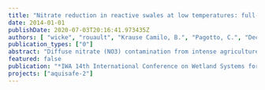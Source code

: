 ```yaml
---
title: "Nitrate reduction in reactive swales at low temperatures: full-size field system vs. technical scale"
date: 2014-01-01
publishDate: 2020-07-03T20:16:41.973435Z
authors: [ "wicke", "rouault", "Krause Camilo, B.", "Pagotto, C.", "Dechesne, M.", "Soyeux, E." ]
publication_types: ["0"]
abstract: "Diffuse nitrate (NO3) contamination from intense agriculture adversely impacts freshwater ecosystems, and can also result in nitrate concentrations exceeding limits set in drinking water regulation, when receiving surface waters are used for drinking water production. Implementation of near-natural mitigation zones such as reactive swales or wetlands have been proven to be promising measures to reduce nitrate loads in agricultural drainage waters. However, the behavior of these systems at low temperatures and its dependence on system design is not well known until now. In this study, the behavior of a full scale (length: 45 m) reactive swale treating drainage water of an agricultural watershed in Brittany (France) with high nitrate concentrations in the receiving river, was monitored for one season (6 months). As flow in this field scale system is usually restricted to winter and spring months (December – May), it usually operates at low water temperatures of 5°C - 10°C. Tracer tests revealed shorter than designed retention times due to high inflows and preferential flow in the swale. Results show a correlation between residence time and nitrate reduction with low removal (<10%) at short residence times (<0.1 d), increasing to >25% at residence times >10h (0.4 d). Performance was compared to results of two technical scale reactive swales (length: 8 m) operated for 1.5 years at two different residence times (0.4 and 2.5 days), situated at a test site of the German Federal Environmental Agency (UBA) in Berlin (Germany). Similar nitrate reduction was observed for comparable temperature and residence time, showing that up-scaling is a suitable approach to transfer knowledge gathered from technical scale experiments to field conditions. For the design of new mitigation systems, one recommendation is to investigate carefully expected inflow volumes in advance to ensure a sufficient residence time for effective nitrate reduction at low temperatures."
featured: false
publication: "*IWA 14th International Conference on Wetland Systems for Water Pollution Control (ICWS)*"
projects: ["aquisafe-2"]
---
```


